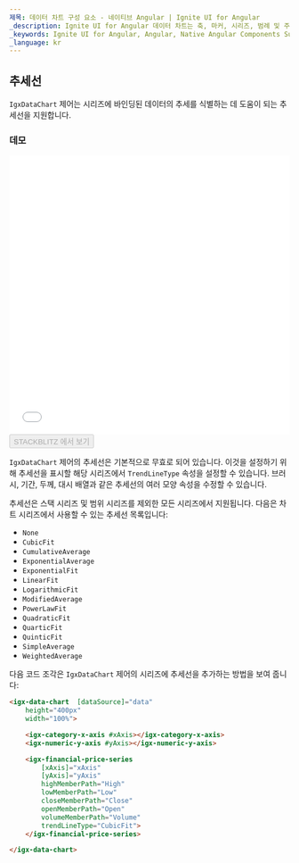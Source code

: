 ```yaml
---
제목: 데이터 차트 구성 요소 - 네이티브 Angular | Ignite UI for Angular
_description: Ignite UI for Angular 데이터 차트는 축, 마커, 시리즈, 범례 및 주석 레이어의 모듈 식 디자인을 제공하는 차트 구성 요소입니다. 이 차트를 사용하면 동일한 차트 영역에 이러한 시각적 요소의 인스턴스를 여러 개 만들어 복합 차트 뷰를 만들 수 있습니다.
_keywords: Ignite UI for Angular, Angular, Native Angular Components Suite, Native Angular Controls, Native Angular Components, Native Angular Components Library, Angular Chart, Angular Chart Control, Angular Chart Example, Angular Chart Component, Angular Data Chart
_language: kr
---
```


## 추세선

`IgxDataChart` 제어는 시리즈에 바인딩된 데이터의 추세를 식별하는 데 도움이 되는 추세선을 지원합니다.

### 데모

<div class="sample-container loading" style="height: 500px">
    <iframe id="data-chart-series-trendlines-iframe" src='{environment:demosBaseUrl}/charts/data-chart-series-trendlines' width="100%" height="100%" seamless frameBorder="0" onload="onXPlatSampleIframeContentLoaded(this);"></iframe>
</div>
<div>
    <button data-localize="stackblitz" disabled class="stackblitz-btn" data-iframe-id="data-chart-series-trendlines-iframe" data-demos-base-url="{environment:demosBaseUrl}">STACKBLITZ 에서 보기
    </button>
</div>

<div class="divider--half"></div>

`IgxDataChart` 제어의 추세선은 기본적으로 무효로 되어 있습니다. 이것을 설정하기 위해 추세선을 표시할 해당 시리즈에서 `TrendLineType` 속성을 설정할 수 있습니다. 브러시, 기간, 두께, 대시 배열과 같은 추세선의 여러 모양 속성을 수정할 수 있습니다.

추세선은 스택 시리즈 및 범위 시리즈를 제외한 모든 시리즈에서 지원됩니다. 다음은 차트 시리즈에서 사용할 수 있는 추세선 목록입니다:

-   `None`
-   `CubicFit`
-   `CumulativeAverage`
-   `ExponentialAverage`
-   `ExponentialFit`
-   `LinearFit`
-   `LogarithmicFit`
-   `ModifiedAverage`
-   `PowerLawFit`
-   `QuadraticFit`
-   `QuarticFit`
-   `QuinticFit`
-   `SimpleAverage`
-   `WeightedAverage`

다음 코드 조각은 `IgxDataChart` 제어의 시리즈에 추세선을 추가하는 방법을 보여 줍니다:

```html
<igx-data-chart  [dataSource]="data"
    height="400px"
    width="100%">

    <igx-category-x-axis #xAxis></igx-category-x-axis>
    <igx-numeric-y-axis #yAxis></igx-numeric-y-axis>

    <igx-financial-price-series
        [xAxis]="xAxis"
        [yAxis]="yAxis"
        highMemberPath="High"
        lowMemberPath="Low"
        closeMemberPath="Close"
        openMemberPath="Open"
        volumeMemberPath="Volume"
        trendLineType="CubicFit">
    </igx-financial-price-series>

</igx-data-chart>
```
